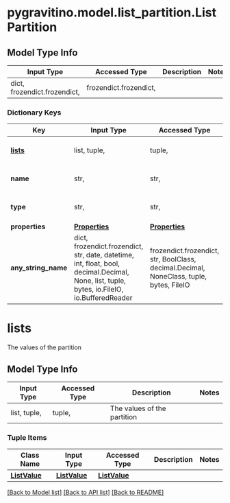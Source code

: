 # pygravitino.model.list_partition.ListPartition

## Model Type Info
Input Type | Accessed Type | Description | Notes
------------ | ------------- | ------------- | -------------
dict, frozendict.frozendict,  | frozendict.frozendict,  |  | 

### Dictionary Keys
Key | Input Type | Accessed Type | Description | Notes
------------ | ------------- | ------------- | ------------- | -------------
**[lists](#lists)** | list, tuple,  | tuple,  | The values of the partition | 
**name** | str,  | str,  | The name of the partition | 
**type** | str,  | str,  |  | must be one of ["list", ] 
**properties** | [**Properties**](Properties.md) | [**Properties**](Properties.md) |  | [optional] 
**any_string_name** | dict, frozendict.frozendict, str, date, datetime, int, float, bool, decimal.Decimal, None, list, tuple, bytes, io.FileIO, io.BufferedReader | frozendict.frozendict, str, BoolClass, decimal.Decimal, NoneClass, tuple, bytes, FileIO | any string name can be used but the value must be the correct type | [optional]

# lists

The values of the partition

## Model Type Info
Input Type | Accessed Type | Description | Notes
------------ | ------------- | ------------- | -------------
list, tuple,  | tuple,  | The values of the partition | 

### Tuple Items
Class Name | Input Type | Accessed Type | Description | Notes
------------- | ------------- | ------------- | ------------- | -------------
[**ListValue**](ListValue.md) | [**ListValue**](ListValue.md) | [**ListValue**](ListValue.md) |  | 

[[Back to Model list]](../../README.md#documentation-for-models) [[Back to API list]](../../README.md#documentation-for-api-endpoints) [[Back to README]](../../README.md)


